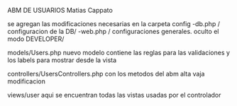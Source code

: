 ABM DE USUARIOS 
Matias Cappato

se agregan las modificaciones necesarias en la carpeta config
-db.php  / configuracion de la DB/
-web.php / configuraciones generales. oculto el modo DEVELOPER/

models/Users.php 
nuevo modelo contiene las reglas para las validaciones y los labels para mostrar desde la vista

controllers/UsersControllers.php
con los metodos del abm alta vaja modificacion 

views/user 
aqui se encuentran todas las vistas usadas por el controlador